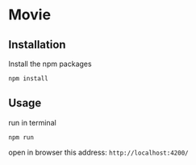 # Movie



## Installation

Install the npm packages

```npm install```

## Usage

run in terminal

```npm run```

open in browser this address: 
```http://localhost:4200/```
